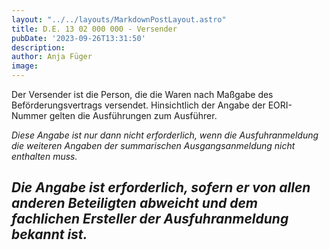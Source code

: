 ```yaml
---
layout: "../../layouts/MarkdownPostLayout.astro"
title: D.E. 13 02 000 000 - Versender
pubDate: '2023-09-26T13:31:50'
description: 
author: Anja Füger
image: 
---
```


Der Versender ist die Person, die die Waren nach Maßgabe des Beförderungsvertrags versendet. Hinsichtlich der Angabe der EORI-Nummer gelten die Ausführungen zum Ausführer.

*Diese Angabe ist nur dann nicht erforderlich, wenn die Ausfuhranmeldung die weiteren Angaben der summarischen Ausgangsanmeldung nicht enthalten muss.*

## ***Die Angabe ist erforderlich, sofern er von allen anderen Beteiligten abweicht und dem fachlichen Ersteller der Ausfuhranmeldung bekannt ist.***